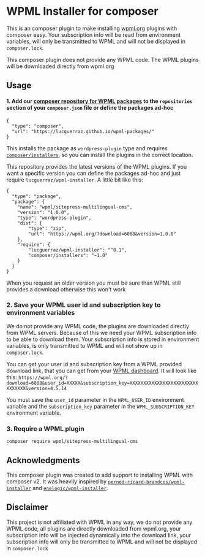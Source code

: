 # WPML Installer for composer
This is an composer plugin to make installing [wpml.org](https://wpml.org) plugins with composer easy.
Your subscription info will be read from environment variables, will only be transmitted to WPML and will not be displayed in `composer.lock`.

This composer plugin does not provide any WPML code. The WPML plugins will be downloaded directly from wpml.org

## Usage

#### 1. Add our [composer repository for WPML packages](https://github.com/lucguerraz/wpml-packages) to the `repositories` section of your `composer.json` file or define the packages ad-hoc
```
{
  "type": "composer",
  "url": "https://lucguerraz.github.io/wpml-packages/"
}
```
This installs the package as `wordpress-plugin` type and requires [`composer/installers`](https://packagist.org/packages/composer/installers), so you can install the plugins in the correct location.

This repository provides the latest versions of the WPML plugins. If you want a specific version you can define the packages ad-hoc and just require `lucguerraz/wpml-installer`. A little bit like this:

```
{
  "type": "package",
  "package": {
    "name": "wpml/sitepress-multilingual-cms",
    "version": "1.0.0",
    "type": "wordpress-plugin",
    "dist": {
        "type": "zip",
        "url": "https://wpml.org/?download=6088&version=1.0.0"
    },
    "require": {
        "lucguerraz/wpml-installer": "^0.1",
        "composer/installers": "~1.0"
    }
  }
}
```
When you request an older version you must be sure than WPML still provides a download otherwise this won't work

### 2. Save your WPML user id and subscription key to environment variables

We do not provide any WPML code, the plugins are downloaded directly from WPML servers. Because of this we need your WPML subscription info to be able to download them. Your subscription info is stored in environment variables, is only transmitted to WPML and will not show up in `composer.lock`.

You can get your user id and subscription key from a WPML provided download link, that you can get from your [WPML dashboard](https://wpml.org/account/downloads/). It will look like this:
`https://wpml.org/?download=6088&user_id=XXXXX&subscription_key=XXXXXXXXXXXXXXXXXXXXXXXXXXXXXXXX&version=4.5.14`

You must save the `user_id` parameter in the `WPML_USER_ID` environment variable and the `subscription_key` parameter in the `WPML_SUBSCRIPTION_KEY` environment variable.

### 3. Require a WPML plugin

`composer require wpml/sitepress-multilingual-cms`

## Acknowledgments

This composer plugin was created to add support to installing WPML with composer v2. It was heavily inspired by [`pernod-ricard-brandcos/wpml-installer`](https://bitbucket.org/pernod-ricard-brandcos/wpml-installer) and [`enelogic/wpml-installer`](https://github.com/enelogic/wpml-installer).

## Disclaimer

This project is not affiliated with WPML in any way, we do not provide any WPML code, all plugins are directly downloaded from wpml.org, your subscription info will be injected dynamically into the download link, your subscription info will only be transmitted to WPML and will not be displayed in `composer.lock`

